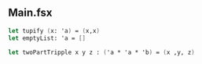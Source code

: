 
## Main.fsx

```fsharp
let tupify (x: 'a) = (x,x)
let emptyList: 'a = []

let twoPartTripple x y z : ('a * 'a * 'b) = (x ,y, z)
```
